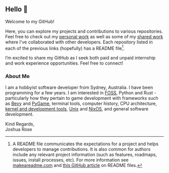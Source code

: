 ## Hello 👋


Welcome to my GitHub!<br>

Here, you can explore my projects and contributions to various repositories. Feel free to check out my [personal work](https://github.com/H4ppy-04?tab=repositories&q=&type=source&language=&sort=stargazers) as well as some of my [shared work](https://github.com/H4ppy-04?tab=repositories&q=&type=fork&language=&sort=stargazers) where I've collaborated with other developers. Each repository listed in each of the previous links (hopefully) has a README file[^1].

I’m excited to share my GitHub as I seek both paid and unpaid internship and work experience opportunities. Feel free to connect!

### About Me

I am a hobbyist software developer from Sydney, Australia. I have been programming for a few years. I am interested in [FOSS](https://freeopensourcesoftware.org//index.php/Main_Page), Python and Rust - particularly how they pertain to game development with frameworks such as [Bevy](https://bevyengine.org) and [PyGame](https://pygame.org), terminal tools, computer history, CPU architecture, [kernel and development tools](https://docs.kernel.org/dev-tools/index.html), [Unix](https://www.opengroup.org/membership/forums/platform/unix) and [NixOS](https://nixos.org), and general software development.


Kind Regards,<br>
Joshua Rose

[^1]: A README file communicates the expectations for a project and helps developers to manage contributions. It is also common for authors include any relevant project information (such as features, roadmaps, issues, install processes, etc). For more information see [makeareadme.com](https://makeareadme.com) and [this GitHub article](https://docs.github.com/en/repositories/managing-your-repositorys-settings-and-features/customizing-your-repository/about-readmes#about-readmes) on README files.
